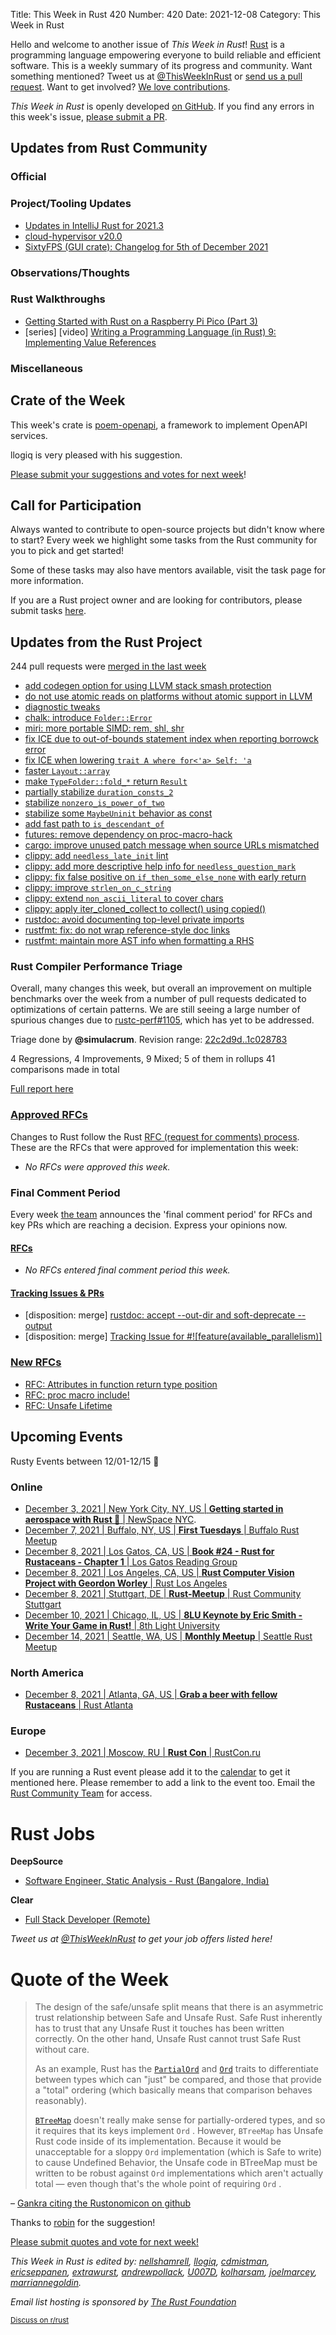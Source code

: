 Title: This Week in Rust 420
Number: 420
Date: 2021-12-08
Category: This Week in Rust

Hello and welcome to another issue of *This Week in Rust*!
[Rust](http://rust-lang.org) is a programming language empowering everyone to build reliable and efficient software.
This is a weekly summary of its progress and community.
Want something mentioned? Tweet us at [@ThisWeekInRust](https://twitter.com/ThisWeekInRust) or [send us a pull request](https://github.com/rust-lang/this-week-in-rust).
Want to get involved? [We love contributions](https://github.com/rust-lang/rust/blob/master/CONTRIBUTING.md).

*This Week in Rust* is openly developed [on GitHub](https://github.com/rust-lang/this-week-in-rust).
If you find any errors in this week's issue, [please submit a PR](https://github.com/rust-lang/this-week-in-rust/pulls).

## Updates from Rust Community

### Official

### Project/Tooling Updates
* [Updates in IntelliJ Rust for 2021.3](https://blog.jetbrains.com/rust/2021/12/06/updates-in-intellij-rust-for-2021-3/)
* [cloud-hypervisor v20.0](https://github.com/cloud-hypervisor/cloud-hypervisor/releases/tag/v20.0)
* [SixtyFPS (GUI crate): Changelog for 5th of December 2021](https://sixtyfps.io/thisweek/2021-12-06.html)

### Observations/Thoughts

### Rust Walkthroughs
* [Getting Started with Rust on a Raspberry Pi Pico (Part 3)](https://reltech.substack.com/p/getting-started-with-rust-on-a-raspberry-a88)
* [series] [video] [Writing a Programming Language (in Rust) 9: Implementing Value References](https://www.youtube.com/watch?v=pgD7m02-XnI)

### Miscellaneous

## Crate of the Week

This week's crate is [poem-openapi](https://crates.io/crates/poem-openapi), a framework to implement OpenAPI services.

llogiq is very pleased with his suggestion.

[Please submit your suggestions and votes for next week][submit_crate]!

[submit_crate]: https://users.rust-lang.org/t/crate-of-the-week/2704

## Call for Participation

Always wanted to contribute to open-source projects but didn't know where to start?
Every week we highlight some tasks from the Rust community for you to pick and get started!

Some of these tasks may also have mentors available, visit the task page for more information.

If you are a Rust project owner and are looking for contributors, please submit tasks [here][guidelines].

[guidelines]: https://users.rust-lang.org/t/twir-call-for-participation/4821

## Updates from the Rust Project

244 pull requests were [merged in the last week][merged]

[merged]: https://github.com/search?q=is%3Apr+org%3Arust-lang+is%3Amerged+merged%3A2021-11-22..2021-11-29

* [add codegen option for using LLVM stack smash protection](https://github.com/rust-lang/rust/pull/84197)
* [do not use atomic reads on platforms without atomic support in LLVM](https://github.com/rust-lang/compiler-builtins/pull/442)
* [diagnostic tweaks](https://github.com/rust-lang/rust/pull/85102)
* [chalk: introduce `Folder::Error`](https://github.com/rust-lang/chalk/pull/709)
* [miri: more portable SIMD: rem, shl, shr](https://github.com/rust-lang/miri/pull/1923)
* [fix ICE due to out-of-bounds statement index when reporting borrowck error](https://github.com/rust-lang/rust/pull/91212)
* [fix ICE when lowering `trait A where for<'a> Self: 'a`](https://github.com/rust-lang/rust/pull/91308)
* [faster `Layout::array`](https://github.com/rust-lang/rust/pull/91246)
* [make `TypeFolder::fold_*` return `Result`](https://github.com/rust-lang/rust/pull/91230)
* [partially stabilize `duration_consts_2`](https://github.com/rust-lang/rust/pull/89542)
* [stabilize `nonzero_is_power_of_two`](https://github.com/rust-lang/rust/pull/91301)
* [stabilize some `MaybeUninit` behavior as const](https://github.com/rust-lang/rust/pull/90896)
* [add fast path to `is_descendant_of`](https://github.com/rust-lang/rust/pull/91043)
* [futures: remove dependency on proc-macro-hack](https://github.com/rust-lang/futures-rs/pull/2520)
* [cargo: improve unused patch message when source URLs mismatched](https://github.com/rust-lang/cargo/pull/10130)
* [clippy: add `needless_late_init` lint](https://github.com/rust-lang/rust-clippy/pull/7995)
* [clippy: add more descriptive help info for `needless_question_mark`](https://github.com/rust-lang/rust-clippy/pull/8028)
* [clippy: fix false positive on `if_then_some_else_none` with early return](https://github.com/rust-lang/rust-clippy/pull/7980)
* [clippy: improve `strlen_on_c_string`](https://github.com/rust-lang/rust-clippy/pull/8001)
* [clippy: extend `non_ascii_literal` to cover chars](https://github.com/rust-lang/rust-clippy/pull/8034)
* [clippy: apply iter_cloned_collect to collect() using copied()](https://github.com/rust-lang/rust-clippy/pull/8006)
* [rustdoc: avoid documenting top-level private imports](https://github.com/rust-lang/rust/pull/91094)
* [rustfmt: fix: do not wrap reference-style doc links](https://github.com/rust-lang/rustfmt/pull/5096)
* [rustfmt: maintain more AST info when formatting a RHS](https://github.com/rust-lang/rustfmt/pull/5113)

### Rust Compiler Performance Triage

Overall, many changes this week, but overall an improvement on multiple benchmarks over
the week from a number of pull requests dedicated to optimizations of certain
patterns. We are still seeing a large number of spurious changes due to
[rustc-perf#1105](https://github.com/rust-lang/rustc-perf/issues/1105), which
has yet to be addressed.

Triage done by **@simulacrum**.
Revision range: [22c2d9d..1c028783](https://perf.rust-lang.org/?start=22c2d9ddbf356bcdb718e88ca6ee3665e1e42690&end=1c0287830e0fb3c4007afea2819ba03766da6e9c&absolute=false&stat=instructions%3Au)

4 Regressions, 4 Improvements, 9 Mixed; 5 of them in rollups
41 comparisons made in total

[Full report here](https://github.com/rust-lang/rustc-perf/blob/master/triage/2021-11-30.md)

### [Approved RFCs](https://github.com/rust-lang/rfcs/commits/master)

Changes to Rust follow the Rust [RFC (request for comments) process](https://github.com/rust-lang/rfcs#rust-rfcs). These
are the RFCs that were approved for implementation this week:

* *No RFCs were approved this week.*

### Final Comment Period

Every week [the team](https://www.rust-lang.org/team.html) announces the
'final comment period' for RFCs and key PRs which are reaching a
decision. Express your opinions now.

#### [RFCs](https://github.com/rust-lang/rfcs/labels/final-comment-period)

* *No RFCs entered final comment period this week.*

#### [Tracking Issues & PRs](https://github.com/rust-lang/rust/labels/final-comment-period)

* [disposition: merge] [rustdoc: accept --out-dir and soft-deprecate --output](https://github.com/rust-lang/rust/issues/91260)
* [disposition: merge] [Tracking Issue for #![feature(available_parallelism)]](https://github.com/rust-lang/rust/issues/74479)

### [New RFCs](https://github.com/rust-lang/rfcs/pulls)

* [RFC: Attributes in function return type position](https://github.com/rust-lang/rfcs/pull/3201)
* [RFC: proc macro include!](https://github.com/rust-lang/rfcs/pull/3200)
* [RFC: Unsafe Lifetime](https://github.com/rust-lang/rfcs/pull/3199)

## Upcoming Events

Rusty Events between 12/01-12/15 🦀

### Online

* [December 3, 2021 | New York City, NY, US | **Getting started in aerospace with Rust 🦀** | NewSpace NYC](https://www.meetup.com/NewSpace-NYC/events/282320805).
* [December 7, 2021 | Buffalo, NY, US | **First Tuesdays** | Buffalo Rust Meetup](https://www.meetup.com/Buffalo-Rust-Meetup/events/281833990/)
* [December 8, 2021 | Los Gatos, CA, US | **Book #24 - Rust for Rustaceans - Chapter 1** | Los Gatos Reading Group](https://www.meetup.com/Los-Gatos-Rust-Reading-Group/events/281966245)
* [December 8, 2021 | Los Angeles, CA, US | **Rust Computer Vision Project with Geordon Worley** | Rust Los Angeles](https://www.meetup.com/Rust-Los-Angeles/events/281944671/)
* [December 8, 2021 | Stuttgart, DE | **Rust-Meetup** | Rust Community Stuttgart](https://www.meetup.com/Rust-Community-Stuttgart/events/282009864)
* [December 10, 2021 | Chicago, IL, US | **8LU Keynote by Eric Smith - Write Your Game in Rust!** | 8th Light University](https://www.meetup.com/8th-light-university/events/282381279)
* [December 14, 2021 | Seattle, WA, US | **Monthly Meetup** | Seattle Rust Meetup](https://www.meetup.com/Seattle-Rust-Meetup/events/281875277)

### North America

* [December 8, 2021 | Atlanta, GA, US | **Grab a beer with fellow Rustaceans** | Rust Atlanta](https://www.meetup.com/Rust-ATL/events/lhpkmsyccqblb/)

### Europe

* [December 3, 2021 | Moscow, RU | **Rust Con** | RustCon.ru](https://rustcon.ru)

If you are running a Rust event please add it to the [calendar] to get
it mentioned here. Please remember to add a link to the event too.
Email the [Rust Community Team][community] for access.

[calendar]: https://www.google.com/calendar/embed?src=apd9vmbc22egenmtu5l6c5jbfc%40group.calendar.google.com
[community]: mailto:community-team@rust-lang.org

# Rust Jobs

**DeepSource**

* [Software Engineer, Static Analysis - Rust (Bangalore, India)](https://careers.deepsource.io/o/software-engineer-static-analysis-rust)

**Clear**

* [Full Stack Developer (Remote)](https://docs.google.com/document/d/1OuG5Ts_6s4eWO6CXGzcbklOweD7qGnOgADnSoPjEa10/edit)

*Tweet us at [@ThisWeekInRust](https://twitter.com/ThisWeekInRust) to get your job offers listed here!*

# Quote of the Week

> The design of the safe/unsafe split means that there is an asymmetric trust relationship between Safe and Unsafe Rust. Safe Rust inherently has to trust that any Unsafe Rust it touches has been written correctly. On the other hand, Unsafe Rust cannot trust Safe Rust without care.
>
> As an example, Rust has the [`PartialOrd`](https://doc.rust-lang.org/nightly/std/cmp/trait.PartialOrd.html) and [`Ord`](https://doc.rust-lang.org/nightly/std/cmp/trait.Ord.html) traits to differentiate between types which can "just" be compared, and those that provide a "total" ordering (which basically means that comparison behaves reasonably).
>
> [`BTreeMap`](https://doc.rust-lang.org/nightly/std/collections/struct.BTreeMap.html) doesn't really make sense for partially-ordered types, and so it requires that its keys implement `Ord` . However, `BTreeMap` has Unsafe Rust code inside of its implementation. Because it would be unacceptable for a sloppy `Ord` implementation (which is Safe to write) to cause Undefined Behavior, the Unsafe code in BTreeMap must be written to be robust against `Ord` implementations which aren't actually total — even though that's the whole point of requiring `Ord` .

– [Gankra citing the Rustonomicon on github](https://github.com/rust-lang/rfcs/pull/3197#issuecomment-976032253)

Thanks to [robin](https://users.rust-lang.org/t/twir-quote-of-the-week/328/1144) for the suggestion!

[Please submit quotes and vote for next week!](https://users.rust-lang.org/t/twir-quote-of-the-week/328)

*This Week in Rust is edited by: [nellshamrell](https://github.com/nellshamrell), [llogiq](https://github.com/llogiq), [cdmistman](https://github.com/cdmistman), [ericseppanen](https://github.com/ericseppanen), [extrawurst](https://github.com/extrawurst), [andrewpollack](https://github.com/andrewpollack), [U007D](https://github.com/U007D), [kolharsam](https://github.com/kolharsam), [joelmarcey](https://github.com/joelmarcey), [marriannegoldin](https://github.com/marriannegoldin).*

*Email list hosting is sponsored by [The Rust Foundation](https://foundation.rust-lang.org/)*

<small>[Discuss on r/rust](https://www.reddit.com/r/rust/comments/k5nsab/this_week_in_rust_367/)</small>
